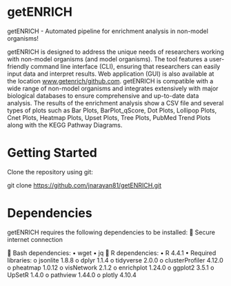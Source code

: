 # getENRICH
getENRICH - Automated pipeline for enrichment analysis in non-model organisms!

getENRICH is designed to address the unique needs of researchers working with non-model organisms (and model organisms). The tool features a user-friendly command line interface (CLI), ensuring that researchers can easily input data and interpret results. Web application (GUI) is also available at the location www.getenrich/github.com. getENRICH is compatible with a wide range of non-model organisms and integrates extensively with major biological databases to ensure comprehensive and up-to-date data analysis. The results of the enrichment analysis show a CSV file and several types of plots such as Bar Plots, BarPlot_qScore, Dot Plots, Lollipop Plots, Cnet Plots, Heatmap Plots, Upset Plots, Tree Plots, PubMed Trend Plots along with the KEGG Pathway Diagrams.

# Getting Started
Clone the repository using git:

git clone https://github.com/jnarayan81/getENRICH.git

# Dependencies
getENRICH requires the following dependencies to be installed:
	Secure internet connection
 
	Bash dependencies:
•	wget
•	jq
	R dependencies:
•	R 4.4.1
•	Required libraries:
o	jsonlite 1.8.8
o	dplyr 1.1.4
o	tidyverse 2.0.0
o	clusterProfiler 4.12.0
o	pheatmap 1.0.12
o	visNetwork 2.1.2
o	enrichplot 1.24.0
o	ggplot2 3.5.1
o	UpSetR 1.4.0
o	pathview 1.44.0
o	plotly 4.10.4

